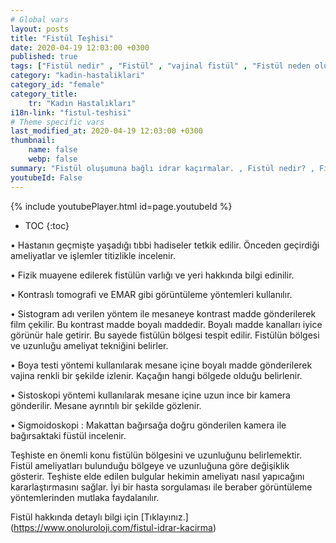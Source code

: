 ```yaml
---
# Global vars
layout: posts
title: "Fistül Teşhisi"
date: 2020-04-19 12:03:00 +0300
published: true
tags: ["Fistül nedir" , "Fistül" , "vajinal fistül" , "Fistül neden olur", "Fistül nerede olur", "Fistül ameliyatı", "kadınlarda idrar kaçırma", "idrar kaçırma" , "fistül nedeni" , "fistül belirti" , "fistül teşhis" , "fistül tipleri" , "anal fistül" , "perianal fistül" , "vezikovajinal fistül" , "üreterovajinal fistül" , "üretrovajinal fistül" , "Vezikouterin fistül" , "uterovajinal fistül" , "Rektovajinal fistül" , "perianal ", "vezikovajinal", "üreterovajinal" , "üretrovajinal", "Vezikouterin", "uterovajinal" , "Rektovajinal", "idrar yolu fistül", "fistül tedavi", "fistül çözüm"]
category: "kadin-hastaliklari"
category_id: "female"
category_title:
    tr: "Kadın Hastalıkları"
i18n-link: "fistul-teshisi"
# Theme specific vars
last_modified_at: 2020-04-19 12:03:00 +0300
thumbnail:
    name: false
    webp: false
summary: "Fistül oluşumuna bağlı idrar kaçırmalar. , Fistül nedir? , Fistül neden oluşur? , Fistül nerelerde oluşur?, Fistülün tedavi yöntemleri nelerdir?, Fistül ameliyatları nasıl yapılır? "
youtubeId: False
---
```

{% include youtubePlayer.html id=page.youtubeId %}

* TOC
{:toc}

•	Hastanın geçmişte yaşadığı tıbbi hadiseler tetkik edilir. Önceden geçirdiği ameliyatlar ve işlemler titizlikle incelenir.

•	Fizik muayene edilerek fistülün varlığı ve yeri hakkında bilgi edinilir.

•	Kontraslı tomografi ve EMAR gibi görüntüleme yöntemleri kullanılır.

•	Sistogram adı verilen yöntem ile mesaneye kontrast madde gönderilerek film çekilir. Bu kontrast madde boyalı maddedir. Boyalı madde kanalları iyice görünür hale getirir. Bu sayede fistülün bölgesi tespit edilir. Fistülün bölgesi ve uzunluğu ameliyat tekniğini belirler.

•	Boya testi yöntemi kullanılarak mesane içine boyalı madde gönderilerek vajina renkli bir şekilde izlenir. Kaçağın hangi bölgede olduğu belirlenir.

•	Sistoskopi yöntemi kullanılarak mesane içine uzun ince bir kamera gönderilir. Mesane ayrıntılı bir şekilde gözlenir.

•	Sigmoidoskopi : Makattan bağırsağa doğru gönderilen kamera ile bağırsaktaki füstül incelenir.

Teşhiste en önemli konu fistülün bölgesini ve uzunluğunu belirlemektir. Fistül ameliyatları bulunduğu bölgeye ve uzunluğuna göre değişiklik gösterir. Teşhiste elde edilen bulgular hekimin ameliyatı nasıl yapıcağını kararlaştırmasını sağlar. İyi bir hasta sorgulaması ile beraber görüntüleme yöntemlerinden mutlaka faydalanılır.


Fistül hakkında detaylı bilgi için [Tıklayınız.] (https://www.onoluroloji.com/fistul-idrar-kacirma)
